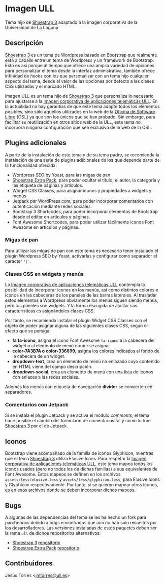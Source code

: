  
# Imagen ULL

Tema hijo de [Shoestrap 3] adaptado a la imagen corporativa de la Universidad de La Laguna.


## Descripción

[Shoestrap 3] es un tema de Wordpress basado en Bootstrap que realmente está a caballo entre un tema de Wordpress y un framework de Bootstrap. Esto es así porque al tiempo que ofrece una amplia variedad de opciones para personalizar el tema desde la interfaz administrativa, también ofrece infinidad de *hooks* con los que personalizar con un tema hijo cualquier aspecto del tema, desde el valor de las opciones por defecto a las clases CSS utilizadas y el marcado HTML.

Imagen ULL es un tema hijo de [Shoestrap 3] que personaliza lo necesario para ajustarse a la [Imagen corporativa de aplicaciones telemáticas ULL](http://static.ull.es/v3/docs/). En la actualidad no hay garantías de que este tema adapte todos los elementos posibles, sino sólo aquellos utilizados en la web de la [Oficina de Software Libre](http://osl.ull.es) (OSL) ya que son los únicos que se han probado. Sin embargo, para facilitar su reutilización en otros sitios web de la ULL, este tema no incorpora ninguna configuración que sea exclusiva de la web de la OSL. 


## Plugins adicionales

A parte de la instalación de este tema y de su tema padre, se recomienda la instalación de una serie de plugins adicionales de los que depende parte de la funcionalidad ofrecida:

 * Wordpress SEO by Yoast, para las migas de pan
 * [Shoestrap Extra Pack], para poder ocultar el título, el autor, la categoría y las etiqueta de páginas y artículos.
 * Widget CSS Classes, para asignar iconos y propiedades a widgets y menús.
 * Jetpack por WordPress.com, para poder incorporar comentarios con autenticación mediante redes sociales.
 * Bootstrap 3 Shortcodes, para poder incorporar elementos de Bootstrap desde el editor en artículos y páginas.
 * Font Awesome Shortcodes, para poder utilizar fácilmente iconos Font Awesome en artículos y páginas.


### Migas de pan

Para utilizar las migas de pan con este tema es necesario tener instalado el plugin Wordpress SEO by Yoast, activarlas y configurar como separador el caracter <code>'|'</code>. 

### Clases CSS en widgets y menús

La [Imagen corporativa de aplicaciones telemáticas ULL] contempla la posibilidad de incorporar iconos en los menús, así como distintos colores e iconos en las cabeceras de los paneles de las barras laterales. Al trasladar estos elementos a Wordpress obviamente los menús siguen siendo menús, pero los paneles son widgets. Y la forma escogida de ajustar sus características es asignándoles clases CSS.

Por tanto, se recomienda instalar el plugin Widget CSS Classes con el objeto de poder asignar alguna de las siguientes clases CSS, según el efecto que se persiga:

 * **fa fa-icono**, asigna el icono Font Awesome <code>fa-icono</code> a la cabecera del widget o al elemento de menú donde se asigna.
 * **color-7A3B7A o color-336699**, asigna los colores indicados al fondo de la cabecera de un widget.
 * **dropdown-text**, crea un elemento de menú no enlazado cuyo contenido en HTML viene del campo descripción.
 * **dropdown-social**, crea un elemento de menú con una lista de iconos con enlaces a las redes sociales.

Además los menús con etiqueta de navegación **divider** se convierten en separadores.

### Comentarios con Jetpack

Si se instala el plugin Jetpack y se activa el módulo *comments*, el tema hace posible el cambio del formulario de comentarios tal y como lo trae [Shoestrap 3] por el de Jetpack.

## Iconos

Bootstrap viene acompañado de la familia de iconos Glyphicon, mientras que el tema [Shoestrap 3] utiliza Elusive Icons. Para respetar la [Imagen corporativa de aplicaciones telemáticas ULL], este tema mapea todos los iconos usados (pero no todos los de dichas familias) a sus equivalentes de Font Awesome. Estos mapeos se definen en los archivos <code>assets/less/elusive.less</code> y <code>assets/less/glyphicon.less</code>, para Elusive Icons y Glyphicon respectivamente. Por tanto, si se quieren mapear otros iconos, es en esos archivos donde se deben incorporar dichos mapeos.

## Bugs

A algunas de las dependencias del tema se les ha hecho un fork para parchearlos debido a bugs encontrados que aun no han sido resueltos por los desarrolladores. Las versiones instaladas de estos paquetes deben ser la rama <code>ull</code> de dichos repositorios alternativos:
 
 * [Shoestrap 3] [repositorio](https://github.com/tic-ull/shoestrap-3/tree/ull)
 * [Shoestrap Extra Pack] [repositorio](https://github.com/tic-ull/shoestrap-extras-pack/tree/ull)

## Contribuidores

Jesús Torres <[jmtorres@ull.es](jmtorres@ull.es)>

[Shoestrap 3]: http://press.codes/downloads/shoestrap-3/ "Shoestrap 3"
[Shoestrap Extra Pack]: http://press.codes/downloads/shoestrap-extras-pack/ "Shoestrap Extra Pack"
[Imagen corporativa de aplicaciones telemáticas ULL]: http://static.ull.es/v3/docs/ "Imagen corporativa de aplicaciones telemáticas ULL versión 3.0"
